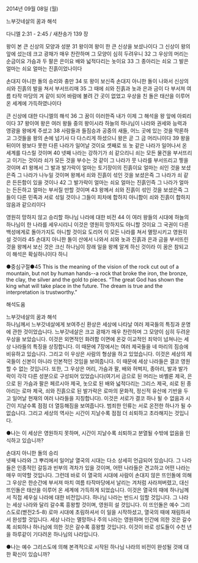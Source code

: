 2014년 09월 08일 (월)

느부갓네살의 꿈과 해석



다니엘 2:31 - 2:45 / 새찬송가 139 장


왕이 본 큰 신상의 모양과 성분
31 왕이여 왕이 한 큰 신상을 보셨나이다 그 신상이 왕의 앞에 섰는데 크고 광채가 매우 찬란하며 그 모양이 심히 두려우니 32 그 우상의 머리는 순금이요 가슴과 두 팔은 은이요 배와 넓적다리는 놋이요 33 그 종아리는 쇠요 그 발은 얼마는 쇠요 얼마는 진흙이었나이다

손대지 아니한 돌의 승리와 충만
34 또 왕이 보신즉 손대지 아니한 돌이 나와서 신상의 쇠와 진흙의 발을 쳐서 부서뜨리매 35 그 때에 쇠와 진흙과 놋과 은과 금이 다 부서져 여름 타작 마당의 겨 같이 되어 바람에 불려 간 곳이 없었고 우상을 친 돌은 태산을 이루어 온 세계에 가득하였나이다

큰 신상에 대한 다니엘의 해석
36 그 꿈이 이러한즉 내가 이제 그 해석을 왕 앞에 아뢰리이다 37 왕이여 왕은 여러 왕들 중의 왕이시라 하늘의 하나님이 나라와 권세와 능력과 영광을 왕에게 주셨고 38 사람들과 들짐승과 공중의 새들, 어느 곳에 있는 것을 막론하고 그것들을 왕의 손에 넘기사 다 다스리게 하셨으니 왕은 곧 그 금 머리니이다 39 왕을 뒤이어 왕보다 못한 다른 나라가 일어날 것이요 셋째로 또 놋 같은 나라가 일어나서 온 세계를 다스릴 것이며 40 넷째 나라는 강하기가 쇠 같으리니 쇠는 모든 물건을 부서뜨리고 이기는 것이라 쇠가 모든 것을 부수는 것 같이 그 나라가 뭇 나라를 부서뜨리고 찧을 것이며 41 왕께서 그 발과 발가락이 얼마는 토기장이의 진흙이요 얼마는 쇠인 것을 보셨은즉 그 나라가 나누일 것이며 왕께서 쇠와 진흙이 섞인 것을 보셨은즉 그 나라가 쇠 같은 든든함이 있을 것이나 42 그 발가락이 얼마는 쇠요 얼마는 진흙인즉 그 나라가 얼마는 든든하고 얼마는 부서질 만할 것이며 43 왕께서 쇠와 진흙이 섞인 것을 보셨은즉 그들이 다른 민족과 서로 섞일 것이나 그들이 피차에 합하지 아니함이 쇠와 진흙이 합하지 않음과 같으리이다

영원히 망하지 않고 승리할 하나님 나라에 대한 비전
44 이 여러 왕들의 시대에 하늘의 하나님이 한 나라를 세우시리니 이것은 영원히 망하지도 아니할 것이요 그 국권이 다른 백성에게로 돌아가지도 아니할 것이요 도리어 이 모든 나라를 쳐서 멸망시키고 영원히 설 것이라 45 손대지 아니한 돌이 산에서 나와서 쇠와 놋과 진흙과 은과 금을 부서뜨린 것을 왕께서 보신 것은 크신 하나님이 장래 일을 왕께 알게 하신 것이라 이 꿈은 참되고 이 해석은 확실하니이다 하니

●중심구절●45 This is the meaning of the vision of the rock cut out of a mountain, but not by human hands--a rock that broke the iron, the bronze, the clay, the silver and the gold to pieces. “The great God has shown the king what will take place in the future. The dream is true and the interpretation is trustworthy.”

해석도움





느부갓네살의 꿈과 해석  
하나님께서 느부갓네살에게 보여주신 환상은 세상에 나타날 여러 제국들의 특징과 운명에 관한 것이었습니다. 느부갓네살은 크고 광채가 매우 찬란하며 그 모양이 심히 두려운 우상을 보았습니다. 이것은 외면적인 화려함 이면에 온갖 이교적인 죄악이 넘쳐나는 세상 나라들의 특징을 상징합니다. 이 때문에 7장에서는 여러 제국들을 네 마리의 짐승에 비유하고 있습니다. 그리고 이 우상은 사람의 형상을 하고 있었습니다. 이것은 세상의 제국들이 신본이 아니라 인본적인 것임을 보여줍니다. 이 때문에 세상 나라들은 결코 영원할 수 없는 것입니다. 또한, 그 우상은 머리, 가슴과 팔, 배와 허벅지, 종아리, 발과 발가락이 각각 다른 성분으로 구성되어 있었습니다(여기서 금으로 된 머리는 바벨론 제국, 은으로 된 가슴과 팔은 페르시아 제국, 놋으로 된 배와 넓적다리는 그리스 제국, 쇠로 된 종아리는 로마 제국, 쇠와 진흙으로 된 발가락은 로마의 문화적, 정신적 유산에 기반을 두고 일어날 현재의 여러 나라들을 지칭합니다). 이것은 서로가 결코 하나 될 수 없음과 시간이 지날수록 점점 더 열등해짐을 보여줍니다. 범죄한 인류는 서로 온전한  하나가 될 수 없습니다. 그리고 세상의 역사는 시간이 지날수록 점점 더 쇠퇴하고 초라해지는 것입니다. 

●나는 이 세상은 영원하지 못하며, 시간이 지날수록 쇠퇴하고 분열될 수밖에 없음을 인식하고 있습니까?

손대지 아니한 돌의 승리  
넷째 나라와 그 뿌리에서 일어날 열국의 시대는 다소 상세히 언급되어 있습니다. 그 나라들은 인종적인 갈등과 빈부의 격차가 있을 것이며, 어떤 나라들은 견고하고 어떤 나라는 매우 미약할 것입니다. 그런데 바로 이 열국의 시대에 사람이 손대지 않은 뜨인돌에 의해 그 우상은 한순간에 부서져 마치 여름 타작마당에서 날리는 겨처럼 사라져버렸고, 대신 뜨인돌은 태산을 이루어 온 세계에 가득하게 되었습니다. 이것은 열국의 때에 하나님께서 직접 세우실 나라에 대한 비전입니다. 하나님 나라는 반드시 임할 것입니다. 그 나라는 세상 나라와 달리 갈수록 흥왕할 것이며, 영원히 설 것입니다. 이 뜨인돌은 예수 그리스도로(벧전2:5-8) 로마 시대에 초림하셔서 이 일을 시작하셨고, 열국의 때에 재림하셔서 완성할 것입니다. 세상 나라는 멸망하나 주의 나라는 영원하며 인간에 의한 것은 갈수록 쇠퇴하나 하나님에 의한 것은 갈수록 흥왕할 것입니다. 이것이 바로 성도들이 수천 년을 하루같이 기다려온 하나님의 나라입니다.

●나는 예수 그리스도에 의해 본격적으로 시작된 하나님 나라의 비전이 완성될 것에 대한 확신이 있습니까?